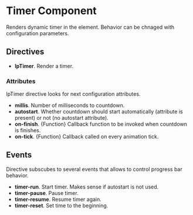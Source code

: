 # Timer Component

Renders dynamic timer in the element. Behavior can be chnaged with configuration parameters.

## Directives

- **lpTimer**. Render a timer.

### Attributes

lpTimer directive looks for next configuration attributes.

- **millis**. Number of milliseconds to countdown.
- **autostart**. Whether countdown should start automatically (attribute is present) or not (no autostart attribute).
- **on-finish**. {Function} Callback function to be invoked when countdown is finishes.
- **on-tick**. {Function} Callback called on every animation tick.

## Events

Directive subscubes to several events that allows to control progress bar behavior.

- **timer-run**. Start timer. Makes sense if autostart is not used.
- **timer-pause**. Pause timer.
- **timer-resume**. Resume timer again.
- **timer-reset**. Set time to the beginning.
